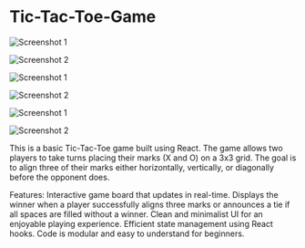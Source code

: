 # Tic-Tac-Toe-Game

![Screenshot 1](assets/screenshots/pic1.png)

![Screenshot 2](assets/screenshots/pic2.png)

![Screenshot 1](assets/screenshots/pic3.png)

![Screenshot 2](assets/screenshots/pic4.png)

![Screenshot 1](assets/screenshots/pic5.png)

![Screenshot 2](assets/screenshots/pic6.png)


This is a basic Tic-Tac-Toe game built using React. 
The game allows two players to take turns placing their marks (X and O) on a 3x3 grid. 
The goal is to align three of their marks either horizontally, vertically, or diagonally before the opponent does.

Features:
Interactive game board that updates in real-time.
Displays the winner when a player successfully aligns three marks or announces a tie if all spaces are filled without a winner.
Clean and minimalist UI for an enjoyable playing experience.
Efficient state management using React hooks.
Code is modular and easy to understand for beginners.
